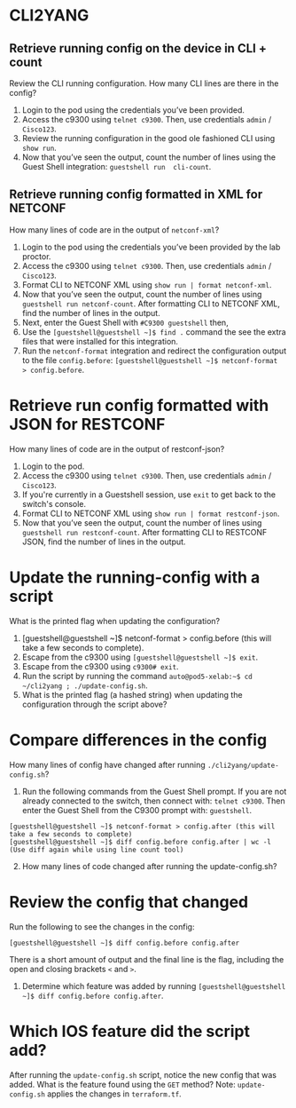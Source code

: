 # CLI2YANG

## Retrieve running config on the device in CLI + count
Review the CLI running configuration.  How many CLI lines are there in the config?

1. Login to the pod using the credentials you’ve been provided.
2. Access the c9300 using `telnet c9300`. Then, use credentials `admin` / `Cisco123`.
3. Review the running configuration in the good ole fashioned CLI using `show run`. 
4. Now that you’ve seen the output, count the number of lines using the Guest Shell integration: `guestshell run 
   cli-count`.

## Retrieve running config formatted in XML for NETCONF
How many lines of code are in the output of `netconf-xml`?

1. Login to the pod using the credentials you’ve been provided by the lab proctor.
2. Access the c9300 using `telnet c9300`. Then, use credentials `admin` / `Cisco123`.
3. Format CLI to NETCONF XML using `show run | format netconf-xml`.
4. Now that you’ve seen the output, count the number of lines using `guestshell run netconf-count`. After formatting 
   CLI to NETCONF XML, find the number of lines in the output.
5. Next, enter the Guest Shell  with  `#C9300 guestshell` then,
6. Use the `[guestshell@guestshell ~]$ find .` command the see the extra files that were installed for this 
   integration.
7. Run the `netconf-format` integration and redirect the configuration output to the file `config.before`: 
   `[guestshell@guestshell ~]$ netconf-format  > config.before`.

# Retrieve run config formatted with JSON for RESTCONF
How many lines of code are in the output of restconf-json?

1. Login to the pod.
2. Access the c9300 using `telnet c9300`. Then, use credentials `admin` / `Cisco123`.
3. If you're currently in a Guestshell session, use `exit` to get back to the switch's console.
4. Format CLI to NETCONF XML using `show run | format restconf-json`.
5. Now that you’ve seen the output, count the number of lines using `guestshell run restconf-count`. After formatting 
   CLI to RESTCONF JSON, find the number of lines in the output.

# Update the running-config with a script
What is the printed flag when updating the configuration?

1. [guestshell@guestshell ~]$ netconf-format > config.before (this will take a few seconds to complete).
2. Escape from the c9300 using `[guestshell@guestshell ~]$ exit`.
3. Escape from the c9300 using `c9300# exit`.
4. Run the script by running the command `auto@pod5-xelab:~$ cd ~/cli2yang ; ./update-config.sh`.
5. What is the printed flag (a hashed string) when updating the configuration through the script above?

# Compare differences in the config
How many lines of config have changed after running `./cli2yang/update-config.sh`?

1. Run the following commands from the Guest Shell prompt.
  If you are not already connected to the switch, then connect with: `telnet c9300`.
  Then enter the Guest Shell from the C9300 prompt with: `guestshell`.
  
  ```
  [guestshell@guestshell ~]$ netconf-format > config.after (this will take a few seconds to complete)
  [guestshell@guestshell ~]$ diff config.before config.after | wc -l  (Use diff again while using line count tool)
  ```
2. How many lines of code changed after running the update-config.sh?

# Review the config that changed
Run the following to see the changes in the config:
```
[guestshell@guestshell ~]$ diff config.before config.after
```
There is a short amount of output and the final line is the flag, including the open and closing brackets `<` and `>`.

1. Determine which feature was added by running `[guestshell@guestshell ~]$ diff config.before config.after`.

# Which IOS feature did the script add?
After running the `update-config.sh` script, notice the new config that was added. What is the feature found using 
the `GET` method? Note: `update-config.sh` applies the changes in `terraform.tf`.
